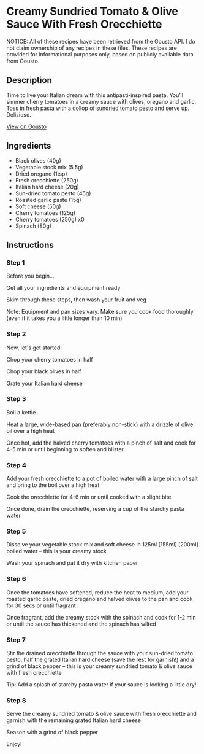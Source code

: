 # Creamy Sundried Tomato & Olive Sauce With Fresh Orecchiette 

NOTICE: All of these recipes have been retrieved from the Gousto API. I do not claim ownership of any recipes in these files. These recipes are provided for informational purposes only, based on publicly available data from Gousto.

## Description

Time to live your Italian dream with this antipasti-inspired pasta. You’ll simmer cherry tomatoes in a creamy sauce with olives, oregano and garlic. Toss in fresh pasta with a dollop of sundried tomato pesto and serve up. Delizioso.

[View on Gousto](https://www.gousto.co.uk/recipes/cookbook/creamy-sundried-tomato-olive-sauce-with-fresh-orecchiette)

## Ingredients

- Black olives (40g)
- Vegetable stock mix (5.5g)
- Dried oregano (1tsp)
- Fresh orecchiette (250g)
- Italian hard cheese (20g)
- Sun-dried tomato pesto (45g)
- Roasted garlic paste (15g)
- Soft cheese (50g)
- Cherry tomatoes (125g)
- Cherry tomatoes (250g) x0
- Spinach (80g)

## Instructions


### Step 1

Before you begin...

Get all your ingredients and equipment ready

Skim through these steps, then wash your fruit and veg

Note: Equipment and pan sizes vary. Make sure you cook food thoroughly (even if it takes you a little longer than 10 min)


### Step 2

Now, let's get started!

Chop your cherry tomatoes in half

Chop your black olives in half

Grate your Italian hard cheese


### Step 3

Boil a kettle

Heat a large, wide-based pan (preferably non-stick) with a drizzle of olive oil over a high heat

Once hot, add the halved cherry tomatoes with a pinch of salt and cook for 4-5 min or until beginning to soften and blister


### Step 4

Add your fresh orecchiette to a pot of boiled water with a large pinch of salt and bring to the boil over a high heat

Cook the orecchiette for 4-6 min or until cooked with a slight bite

Once done, drain the orecchiette, reserving a cup of the starchy pasta water


### Step 5

Dissolve your vegetable stock mix and soft cheese in 125ml<span class="text-purple"> [155ml] </span><span class="text-danger">[200ml] </span>boiled water – this is your creamy stock

Wash your spinach and pat it dry with kitchen paper


### Step 6

Once the tomatoes have softened, reduce the heat to medium, add your roasted garlic paste, dried oregano and halved olives to the pan and cook for 30 secs or until fragrant

Once fragrant, add the creamy stock with the spinach and cook for 1-2 min or until the sauce has thickened and the spinach has wilted


### Step 7

Stir the drained orecchiette through the sauce with your sun-dried tomato pesto, half the grated Italian hard cheese (save the rest for garnish!) and a grind of black pepper – this is your creamy sundried tomato & olive sauce with fresh orecchiette

Tip: Add a splash of starchy pasta water if your sauce is looking a little dry!

### Step 8

Serve the creamy sundried tomato & olive sauce with fresh orecchiette and garnish with the remaining grated Italian hard cheese

Season with a grind of black pepper

Enjoy!

